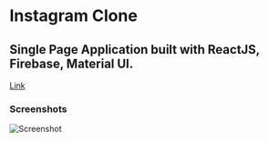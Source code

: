 # Instagram Clone

## Single Page Application built with ReactJS, Firebase, Material UI.

[Link](https://www.google.bg)

### Screenshots

![Screenshot](https://ww.google.bg)
